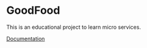 # GoodFood

This is an educational project to learn micro services.

[Documentation](https://doc-goodfood-ymt.notion.site/Documentation-79d18341ef67437cb9c5c7c71af84658?pvs=4)
